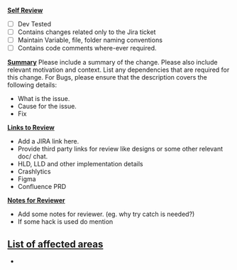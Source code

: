 **<ins>Self Review</ins>**
- [ ] Dev Tested
- [ ] Contains changes related only to the Jira ticket
- [ ] Maintain Variable, file, folder naming conventions
- [ ] Contains code comments where-ever required.

**<ins>Summary</ins>**
Please include a summary of the change.
Please also include relevant motivation and context.
List any dependencies that are required for this change.
For Bugs, please ensure that the description covers the following details:
- What is the issue.
- Cause for the issue.
- Fix

**<ins>Links to Review</ins>**
- Add a JIRA link here.
- Provide third party links for review like designs or some other relevant doc/ chat.
- HLD, LLD and other implementation details
- Crashlytics
- Figma
- Confluence PRD

**<ins>Notes for Reviewer</ins>**
- Add some notes for reviewer. (eg. why try catch is needed?)
- If some hack is used do mention

**<ins>List of affected areas</ins>**
- 
-
